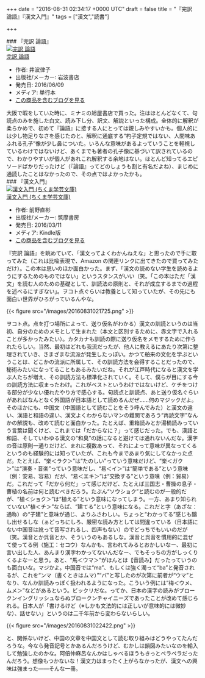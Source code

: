 
+++
date = "2016-08-31 02:34:17 +0000 UTC"
draft = false
title = "『完訳 論語』『漢文入門』"
tags = ["漢文","読書"]

+++
<div class="section">
    ### 『完訳 論語』
    <div class="hatena-asin-detail"><a href="http://www.amazon.co.jp/exec/obidos/ASIN/400061116X/bestylesnet-22/"><img src="http://ecx.images-amazon.com/images/I/41VIFGo5%2B3L._SL160_.jpg" class="hatena-asin-detail-image" alt="完訳 論語" title="完訳 論語"/></a><div class="hatena-asin-detail-info"><a href="http://www.amazon.co.jp/exec/obidos/ASIN/400061116X/bestylesnet-22/">完訳 論語</a><ul><li><span class="hatena-asin-detail-label">作者:</span> 井波律子</li><li><span class="hatena-asin-detail-label">出版社/メーカー:</span> 岩波書店</li><li><span class="hatena-asin-detail-label">発売日:</span> 2016/06/09</li><li><span class="hatena-asin-detail-label">メディア:</span> 単行本</li><li><a href="http://d.hatena.ne.jp/asin/400061116X/bestylesnet-22" target="_blank">この商品を含むブログを見る</a></li></ul></div><div class="hatena-asin-detail-foot"></div></div>大阪で暇をしていた時に、ミナミの旭屋書店で買った。注はほとんどなくて、句読点のみを施した白文、読み下し分、訳文、解説といった構成。全体的に解釈が柔らかめで、初めて『論語』に接する人にとっては親しみやすいかも。個人的には少し物足りなさを感じたのと、解釈に通底する“杓子定規ではない、人間味あふれる孔子”像が少し鼻についた。いろんな意味があるよっていうことを軽視しているわけではないけど、あくまでも著者の孔子像に基づいて訳されているので、わかりやすいが個人があれこれ解釈する余地はない。ほとんど知ってるエピソードばかりだったけど（『論語』ってどのしょうも割と有名だよね）、まじめに通読したことはなかったので、その点ではよかったかも。

</div>
<div class="section">
    ### 『漢文入門』
    <div class="hatena-asin-detail"><a href="http://www.amazon.co.jp/exec/obidos/ASIN/B01CK26VTE/bestylesnet-22/"><img src="http://ecx.images-amazon.com/images/I/51cmynoJMUL._SL160_.jpg" class="hatena-asin-detail-image" alt="漢文入門 (ちくま学芸文庫)" title="漢文入門 (ちくま学芸文庫)"/></a><div class="hatena-asin-detail-info"><a href="http://www.amazon.co.jp/exec/obidos/ASIN/B01CK26VTE/bestylesnet-22/">漢文入門 (ちくま学芸文庫)</a><ul><li><span class="hatena-asin-detail-label">作者:</span> 前野直彬</li><li><span class="hatena-asin-detail-label">出版社/メーカー:</span> 筑摩書房</li><li><span class="hatena-asin-detail-label">発売日:</span> 2016/03/11</li><li><span class="hatena-asin-detail-label">メディア:</span> Kindle版</li><li><a href="http://d.hatena.ne.jp/asin/B01CK26VTE/bestylesnet-22" target="_blank">この商品を含むブログを見る</a></li></ul></div><div class="hatena-asin-detail-foot"></div></div>『完訳 論語』を眺めていて、「漢文ってよくわかんねえな」と思ったので手に取ってみた（これは比喩表現で、Amazon の関連リンクに出てきたので買ってみただけ）。この本は思いのほか面白かった。まず、「漢文の読めない学生を読めるようにするためのものではない」というスタンスがいい（笑。「この本はただ「漢文」を読む人のための基礎として、訓読法の原則と、それが成立するまでの過程を述べるにすぎない」。ヲコト点ぐらいは教養として知っていたが、その先にも面白い世界がひろがっているんやな。

{{< figure src="/images/20160831021725.png"  >}}

ヲコト点。点を打つ場所によって、送り仮名がわかる）漢文の訓読というのは当初、自分のためのメモとして生まれた（本文と区別するために、赤文字で入れることが多かったみたい）。カタカナも訓読の際に送り仮名をメモするために作られたらしい。当然、最初はどれも我流だったが、他人に教えるにあたり次第に整理されていき、さまざまな流派が発生したっぽい。かつて舶来の文化を学ぶということは、どこかの流派に所属して、その訓読方法を会得することだったので、秘術みたいになってることもあるみたいだね。それが江戸時代になると漢文を学ぶ人たちが増え、その訓読方法も標準化されていく。そして、僕らが目にする今の訓読方法に収まったわけ。これがベストというわけではないけど、ケチをつける部分が少ない優れたやり方で感心する。句読点と訓読点、あと送り仮名ぐらいがあればなんとなく外国語が日本語として読めるんだぜ……何のマジックだよ。そのほかにも、中国文（中国語として読むことをそう呼んでみた）と漢文の違い、漢語と和語の違い、漢文よくわからないマンの難関であろう“再読文字”なんかの解説も、改めて読むと面白かった。たとえば、重箱読みとか湯桶読みっていう言葉は聞くけど、これまでは「だからなに？」って感じだった。でも、漢語と和語、そしていわゆる漢文の“和臭”の話になると避けては通れないんだな。漢字の音は原則一通りだけど、まれに複数あって、それによって意味が異なってくるというのも経験的には知っていたが、これも今まであまり気にしてなかった点だ。たとえば、“楽＜ラク＞”は“たのしい”っていう意味だけど、“楽＜ガク＞”は“演奏・音楽”っていう意味だし、“易＜イ＞”は“簡単である”という意味（例：安易、容易）だが、“易＜エキ＞”は“交換する”という意味（例：貿易）だ。これだって「だから何だ」って感じだけど、たとえば三国志・曹操の息子・曹植の名前は何と読むべきだろう。たぶん“ソウショク”と読むのが一般的だが、“植＜ショク＞”は“植える”という意味になってしまう。一方、あまり知られていない“植＜チ＞”ならば、“建てる”という意味になる。これだと字（あざな：通称）の“子建”と意味が通じ、よりふさわしい。ちょっと“わかってる”感じも醸し出せるしな（ぁどっちにしろ、厳密な読み方としては間違っている（日本語にない中国音は訛って音写されるし、四声もない）のでどっちでもいいのだが（笑。漢音とか呉音とか、そういうのもあるしな。漢音と呉音を慣用的に混ぜて使ってる例（施工：セコウ）なんかも、言われてみるとおかしいなー、最初に言い出した人、あんまり漢字わかってないんだなー、でもそっちの方がしっくりくるよなーと思う。あと、“馬＜ウマ＞”がほんとは【音読み】だったっていうのも面白いな。マジかよ。中国音では“ma”、もしくは強く濁って“ba”と発音されるが、これを“ンマ（書くときはムマ）”“バ”と写したのが次第に前者が“ウマ”となり、なんか訓読みっぽく扱われるようになった。こういう例には“梅＜ウメ、ムメ＞”などがあるという。ビックリだな。ってか、日本の漢字の読みがブロークンイングリッシュならぬブロークンチャイニーズであったことが改めて感じられる。日本人が「書けるけど（※しかも文法的には正しいが意味的には微妙な）、話せない」というのは二千年前から変わらないらしい。

{{< figure src="/images/20160831022422.png"  >}}

と、関係ないけど、中国の文章を中国文として読む取り組みはどうやってたんだろうな。今なら発音記号とかあるんだろうけど、むかしは韻図みたいなのを輸入して勉強したのかな。阿倍仲麻呂なんかはしゃべるほうもきっとペラペラだったんだろう。想像もつかないな！漢文力はまったく上がらなかったが、漢文への興味は強まった――そんな一冊。

</div>


